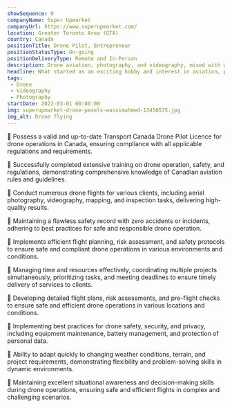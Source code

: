 ```yaml
---
showSequence: 9
companyName: Super Upmarket
companyUrl: https://www.superupmarket.com/
location: Greater Toronto Area (GTA)
country: Canada
positionTitle: Drone Pilot, Entrepreneur
positionStatusType: On-going
positionDeliveryType: Remote and In-Person
description: Drone aviation, photography, and videography, mixed with web experience!
headline: What started as an exciting hobby and interest in aviation, photography, and videography, has turned into a seasonal and interesting career. Flying drones is a highly regulated, intense, yet enjoyable vocation. Videography, photography, and after-editing can really make a convincing and usable end-product.
tags:
 - Drone
 - Videography
 - Photography
startDate: 2022-03-01 00:00:00
img: superupmarket-drone-pexels-wassimahmed-13456575.jpg
img_alt: Drone flying
---
```


🔸 Possess a valid and up-to-date Transport Canada Drone Pilot Licence for drone operations in Canada, ensuring compliance with all applicable regulations and requirements.

🔸 Successfully completed extensive training on drone operation, safety, and regulations, demonstrating comprehensive knowledge of Canadian aviation rules and guidelines.

🔸 Conduct numerous drone flights for various clients, including aerial photography, videography, mapping, and inspection tasks, delivering high-quality results.

🔸 Maintaining a flawless safety record with zero accidents or incidents, adhering to best practices for safe and responsible drone operation.

🔸 Implements efficient flight planning, risk assessment, and safety protocols to ensure safe and compliant drone operations in various environments and conditions.

🔸 Managing time and resources effectively, coordinating multiple projects simultaneously, prioritizing tasks, and meeting deadlines to ensure timely delivery of services to clients.

🔸 Developing detailed flight plans, risk assessments, and pre-flight checks to ensure safe and efficient drone operations in various locations and conditions.

🔸 Implementing best practices for drone safety, security, and privacy, including equipment maintenance, battery management, and protection of personal data.

🔸 Ability to adapt quickly to changing weather conditions, terrain, and project requirements, demonstrating flexibility and problem-solving skills in dynamic environments.

🔸 Maintaining excellent situational awareness and decision-making skills during drone operations, ensuring safe and efficient flights in complex and challenging scenarios.
